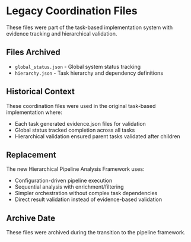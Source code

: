 # Legacy Coordination Files

These files were part of the task-based implementation system with evidence tracking and hierarchical validation.

## Files Archived

- `global_status.json` - Global system status tracking
- `hierarchy.json` - Task hierarchy and dependency definitions

## Historical Context

These coordination files were used in the original task-based implementation where:
- Each task generated evidence.json files for validation
- Global status tracked completion across all tasks
- Hierarchical validation ensured parent tasks validated after children

## Replacement

The new Hierarchical Pipeline Analysis Framework uses:
- Configuration-driven pipeline execution
- Sequential analysis with enrichment/filtering
- Simpler orchestration without complex task dependencies
- Direct result validation instead of evidence-based validation

## Archive Date

These files were archived during the transition to the pipeline framework.